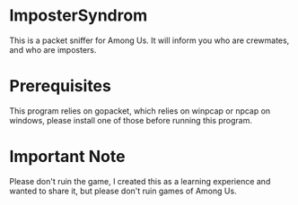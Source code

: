 # ImposterSyndrom
This is a packet sniffer for Among Us. It will inform you who are crewmates, and who are imposters.

# Prerequisites
This program relies on gopacket, which relies on winpcap or npcap on windows, please install one of those before running this program.

# Important Note
Please don't ruin the game, I created this as a learning experience and wanted to share it, but please don't ruin games of Among Us.
